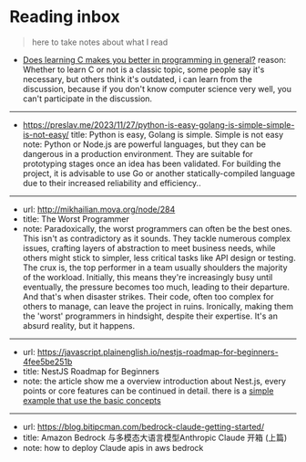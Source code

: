 # Reading inbox
> here to take notes about what I read

- [Does learning C makes you better in programming in general?](https://www.reddit.com/r/learnprogramming/comments/1bc3spi/does_learing_c_makes_you_better_in_programming_in/)
reason: Whether to learn C or not is a classic topic, some people say it's necessary, but others think it's outdated, i can learn from the discussion, because if you don't know computer science very well, you can't participate in the discussion.

---- 
- https://preslav.me/2023/11/27/python-is-easy-golang-is-simple-simple-is-not-easy/
title: Python is easy, Golang is simple. Simple is not easy
note: Python or Node.js are powerful languages, but they can be dangerous in a production environment. They are suitable for prototyping stages once an idea has been validated. For building the project, it is advisable to use Go or another statically-compiled language due to their increased reliability and efficiency..


---
- url: http://mikhailian.mova.org/node/284
- title: The Worst Programmer
- note: Paradoxically, the worst programmers can often be the best ones. This isn't as contradictory as it sounds. They tackle numerous complex issues, crafting layers of abstraction to meet business needs, while others might stick to simpler, less critical tasks like API design or testing. The crux is, the top performer in a team usually shoulders the majority of the workload. 
Initially, this means they're increasingly busy until eventually, the pressure becomes too much, leading to their departure. And that's when disaster strikes. Their code, often too complex for others to manage, can leave the project in ruins. Ironically, making them the 'worst' programmers in hindsight, despite their expertise. It's an absurd reality, but it happens.

---
- url: https://javascript.plainenglish.io/nestjs-roadmap-for-beginners-4fee5be251b
- title: NestJS Roadmap for Beginners
- note: the article show me a overview introduction about Nest.js, every points or core features can be continued in detail. there is a [simple example that use the basic concepts](https://www.presidio.com/getting-started-with-nestjs/)

---

- url: https://blog.bitipcman.com/bedrock-claude-getting-started/
- title: Amazon Bedrock 与多模态大语言模型Anthropic Claude 开箱 (上篇)
- note: how to deploy Claude apis in aws bedrock